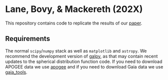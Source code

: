 # Lane, Bovy, & Mackereth (202X)

This repository contains code to replicate the results of our [paper]().

## Requirements

The normal `scipy`/`numpy` stack as well as `matplotlib` and `astropy`. We recommend the development version of [galpy](https://github.com/jobovy/galpy), as that may contain recent updates to the spherical distribution function code. If you need to download APOGEE data we use [apogee](https://github.com/jobovy/apogee) and if you need to download Gaia data we use [gaia_tools](https://github.com/jobovy/gaia_tools). 